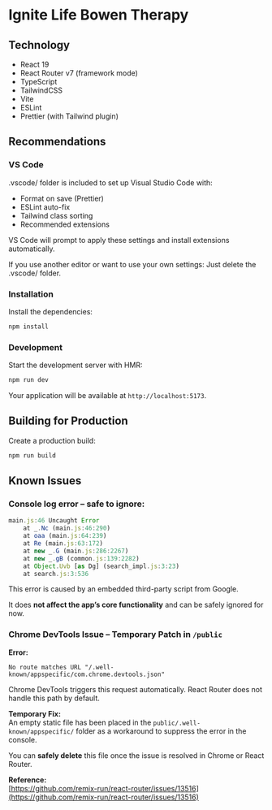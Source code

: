 # Ignite Life Bowen Therapy

## Technology

- React 19
- React Router v7 (framework mode)
- TypeScript
- TailwindCSS
- Vite
- ESLint
- Prettier (with Tailwind plugin)

## Recommendations

### VS Code

.vscode/ folder is included to set up Visual Studio Code with:

- Format on save (Prettier)
- ESLint auto-fix
- Tailwind class sorting
- Recommended extensions

VS Code will prompt to apply these settings and install extensions
automatically.

If you use another editor or want to use your own settings: Just delete the
.vscode/ folder.

### Installation

Install the dependencies:

```bash
npm install
```

### Development

Start the development server with HMR:

```bash
npm run dev
```

Your application will be available at `http://localhost:5173`.

## Building for Production

Create a production build:

```bash
npm run build
```

## Known Issues

### Console log error – safe to ignore:

```js
main.js:46 Uncaught Error
    at _.Nc (main.js:46:290)
    at oaa (main.js:64:239)
    at Re (main.js:63:172)
    at new _.G (main.js:286:2267)
    at new _.gB (common.js:139:2282)
    at Object.Uvb [as Dg] (search_impl.js:3:23)
    at search.js:3:536
```

This error is caused by an embedded third-party script from Google.

It does **not affect the app’s core functionality** and can be safely ignored
for now.

### Chrome DevTools Issue – Temporary Patch in `/public`

**Error:**

```
No route matches URL "/.well-known/appspecific/com.chrome.devtools.json"
```

Chrome DevTools triggers this request automatically. React Router does not
handle this path by default.

**Temporary Fix:**  
An empty static file has been placed in the `public/.well-known/appspecific/`
folder as a workaround to suppress the error in the console.

You can **safely delete** this file once the issue is resolved in Chrome or
React Router.

**Reference:**  
[https://github.com/remix-run/react-router/issues/13516](https://github.com/remix-run/react-router/issues/13516)
